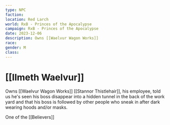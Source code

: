 ```yaml
---
type: NPC
faction: 
location: Red Larch
world: RxB - Princes of the Apocalypse
campaign: RxB - Princes of the Apocalypse
date: 2023-12-06
description: Owns [[Waelvur Wagon Works]]
race: 
gender: M
class:
---
```

# [[Ilmeth Waelvur]]

Owns [[Waelvur Wagon Works]]
[[Stannor Thistlehair]], his employee, told us he's seen his boss disappear into a hidden tunnel in the back of the work yard and that his boss is followed by other people who sneak in after dark wearing hoods and/or masks.

One of the [[Believers]]
